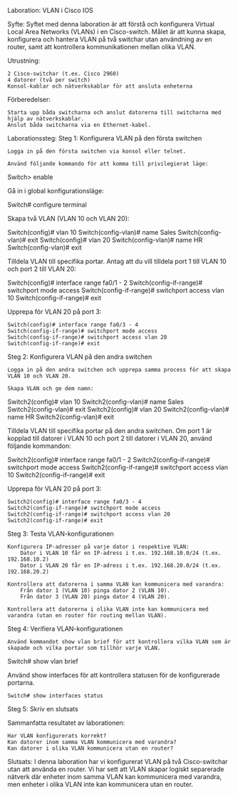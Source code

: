 Laboration: VLAN i Cisco IOS

Syfte: Syftet med denna laboration är att förstå och konfigurera Virtual Local Area Networks (VLANs) i en Cisco-switch. Målet är att kunna skapa, konfigurera och hantera VLAN på två switchar utan användning av en router, samt att kontrollera kommunikationen mellan olika VLAN.

Utrustning:

    2 Cisco-switchar (t.ex. Cisco 2960)
    4 datorer (två per switch)
    Konsol-kablar och nätverkskablar för att ansluta enheterna

Förberedelser:

    Starta upp båda switcharna och anslut datorerna till switcharna med hjälp av nätverkskablar.
    Anslut båda switcharna via en Ethernet-kabel.

Laborationssteg:
Steg 1: Konfigurera VLAN på den första switchen

    Logga in på den första switchen via konsol eller telnet.

    Använd följande kommando för att komma till privilegierat läge:

Switch> enable

Gå in i global konfigurationsläge:

Switch# configure terminal

Skapa två VLAN (VLAN 10 och VLAN 20):

Switch(config)# vlan 10
Switch(config-vlan)# name Sales
Switch(config-vlan)# exit
Switch(config)# vlan 20
Switch(config-vlan)# name HR
Switch(config-vlan)# exit

Tilldela VLAN till specifika portar. Antag att du vill tilldela port 1 till VLAN 10 och port 2 till VLAN 20:

Switch(config)# interface range fa0/1 - 2
Switch(config-if-range)# switchport mode access
Switch(config-if-range)# switchport access vlan 10
Switch(config-if-range)# exit

Upprepa för VLAN 20 på port 3:

    Switch(config)# interface range fa0/3 - 4
    Switch(config-if-range)# switchport mode access
    Switch(config-if-range)# switchport access vlan 20
    Switch(config-if-range)# exit

Steg 2: Konfigurera VLAN på den andra switchen

    Logga in på den andra switchen och upprepa samma process för att skapa VLAN 10 och VLAN 20.

    Skapa VLAN och ge dem namn:

Switch2(config)# vlan 10
Switch2(config-vlan)# name Sales
Switch2(config-vlan)# exit
Switch2(config)# vlan 20
Switch2(config-vlan)# name HR
Switch2(config-vlan)# exit

Tilldela VLAN till specifika portar på den andra switchen. Om port 1 är kopplad till datorer i VLAN 10 och port 2 till datorer i VLAN 20, använd följande kommandon:

Switch2(config)# interface range fa0/1 - 2
Switch2(config-if-range)# switchport mode access
Switch2(config-if-range)# switchport access vlan 10
Switch2(config-if-range)# exit

Upprepa för VLAN 20 på port 3:

    Switch2(config)# interface range fa0/3 - 4
    Switch2(config-if-range)# switchport mode access
    Switch2(config-if-range)# switchport access vlan 20
    Switch2(config-if-range)# exit

Steg 3: Testa VLAN-konfigurationen

    Konfigurera IP-adresser på varje dator i respektive VLAN:
        Dator i VLAN 10 får en IP-adress i t.ex. 192.168.10.0/24 (t.ex. 192.168.10.2)
        Dator i VLAN 20 får en IP-adress i t.ex. 192.168.20.0/24 (t.ex. 192.168.20.2)

    Kontrollera att datorerna i samma VLAN kan kommunicera med varandra:
        Från dator 1 (VLAN 10) pinga dator 2 (VLAN 10).
        Från dator 3 (VLAN 20) pinga dator 4 (VLAN 20).

    Kontrollera att datorerna i olika VLAN inte kan kommunicera med varandra (utan en router för routing mellan VLAN).

Steg 4: Verifiera VLAN-konfigurationen

    Använd kommandot show vlan brief för att kontrollera vilka VLAN som är skapade och vilka portar som tillhör varje VLAN.

Switch# show vlan brief

Använd show interfaces för att kontrollera statusen för de konfigurerade portarna.

    Switch# show interfaces status

Steg 5: Skriv en slutsats

Sammanfatta resultatet av laborationen:

    Har VLAN konfigurerats korrekt?
    Kan datorer inom samma VLAN kommunicera med varandra?
    Kan datorer i olika VLAN kommunicera utan en router?

Slutsats: I denna laboration har vi konfigurerat VLAN på två Cisco-switchar utan att använda en router. Vi har sett att VLAN skapar logiskt separerade nätverk där enheter inom samma VLAN kan kommunicera med varandra, men enheter i olika VLAN inte kan kommunicera utan en router.
